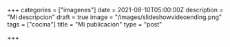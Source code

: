 +++
categories = ["imagenes"]
date = 2021-08-10T05:00:00Z
description = "Mi descripcion"
draft = true
image = "/images/slideshowvideoending.png"
tags = ["cocina"]
title = "Mi publicacion"
type = "post"

+++
